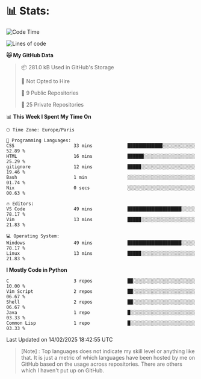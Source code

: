 

<h1>📊 Stats:</h1>

<!--START_SECTION:waka-->
![Code Time](http://img.shields.io/badge/Code%20Time-749%20hrs%2011%20mins-blue)

![Lines of code](https://img.shields.io/badge/From%20Hello%20World%20I%27ve%20Written-6.5%20million%20lines%20of%20code-blue)

**🐱 My GitHub Data** 

> 📦 281.0 kB Used in GitHub's Storage 
 > 
> 🚫 Not Opted to Hire
 > 
> 📜 9 Public Repositories 
 > 
> 🔑 25 Private Repositories 
 > 
📊 **This Week I Spent My Time On** 

```text
🕑︎ Time Zone: Europe/Paris

💬 Programming Languages: 
CSS                      33 mins             █████████████░░░░░░░░░░░░   52.89 % 
HTML                     16 mins             ██████░░░░░░░░░░░░░░░░░░░   25.29 % 
gitignore                12 mins             █████░░░░░░░░░░░░░░░░░░░░   19.46 % 
Bash                     1 min               ░░░░░░░░░░░░░░░░░░░░░░░░░   01.74 % 
Nix                      0 secs              ░░░░░░░░░░░░░░░░░░░░░░░░░   00.63 % 

🔥 Editors: 
VS Code                  49 mins             ████████████████████░░░░░   78.17 % 
Vim                      13 mins             █████░░░░░░░░░░░░░░░░░░░░   21.83 % 

💻 Operating System: 
Windows                  49 mins             ████████████████████░░░░░   78.17 % 
Linux                    13 mins             █████░░░░░░░░░░░░░░░░░░░░   21.83 % 
```

**I Mostly Code in Python** 

```text
C                        3 repos             ██░░░░░░░░░░░░░░░░░░░░░░░   10.00 % 
Vim Script               2 repos             ██░░░░░░░░░░░░░░░░░░░░░░░   06.67 % 
Shell                    2 repos             ██░░░░░░░░░░░░░░░░░░░░░░░   06.67 % 
Java                     1 repo              █░░░░░░░░░░░░░░░░░░░░░░░░   03.33 % 
Common Lisp              1 repo              █░░░░░░░░░░░░░░░░░░░░░░░░   03.33 % 
```




 Last Updated on 14/02/2025 18:42:55 UTC
<!--END_SECTION:waka-->

 > [Note] : Top languages does not indicate my skill level or anything like that. It is just a metric of which languages have been hosted by me on GitHub based on the usage across repositories. There are others which I haven't put up on GitHub.</span>
